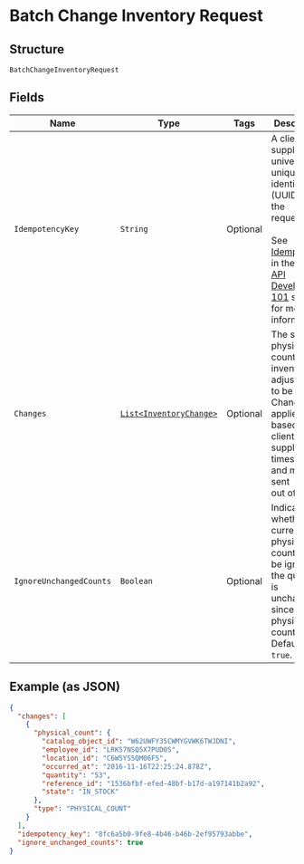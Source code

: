 
# Batch Change Inventory Request

## Structure

`BatchChangeInventoryRequest`

## Fields

| Name | Type | Tags | Description | Getter |
|  --- | --- | --- | --- | --- |
| `IdempotencyKey` | `String` | Optional | A client-supplied, universally unique identifier (UUID) for the<br>request.<br><br>See [Idempotency](https://developer.squareup.com/docs/basics/api101/idempotency) in the<br>[API Development 101](https://developer.squareup.com/docs/basics/api101/overview) section for more<br>information. | String getIdempotencyKey() |
| `Changes` | [`List<InventoryChange>`](/doc/models/inventory-change.md) | Optional | The set of physical counts and inventory adjustments to be made.<br>Changes are applied based on the client-supplied timestamp and may be sent<br>out of order. | List<InventoryChange> getChanges() |
| `IgnoreUnchangedCounts` | `Boolean` | Optional | Indicates whether the current physical count should be ignored if<br>the quantity is unchanged since the last physical count. Default: `true`. | Boolean getIgnoreUnchangedCounts() |

## Example (as JSON)

```json
{
  "changes": [
    {
      "physical_count": {
        "catalog_object_id": "W62UWFY35CWMYGVWK6TWJDNI",
        "employee_id": "LRK57NSQ5X7PUD05",
        "location_id": "C6W5YS5QM06F5",
        "occurred_at": "2016-11-16T22:25:24.878Z",
        "quantity": "53",
        "reference_id": "1536bfbf-efed-48bf-b17d-a197141b2a92",
        "state": "IN_STOCK"
      },
      "type": "PHYSICAL_COUNT"
    }
  ],
  "idempotency_key": "8fc6a5b0-9fe8-4b46-b46b-2ef95793abbe",
  "ignore_unchanged_counts": true
}
```

